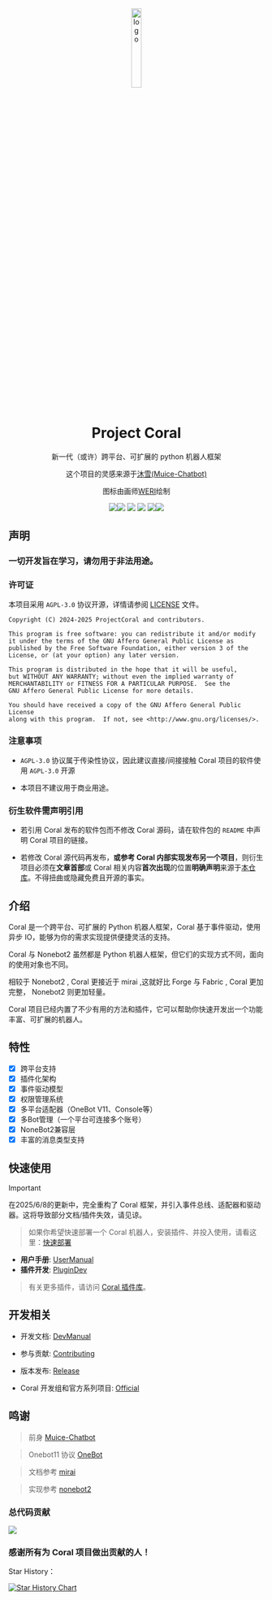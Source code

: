 <div align="center">
    <div>
        <img src="./docs/coral.png" alt="logo" style="width: 20%; height: auto;">
    </div>
<h1>Project Coral</h1>

新一代（或许）跨平台、可扩展的 python 机器人框架

这个项目的灵感来源于<a href = "https://github.com/Moemu/Muice-Chatbot">沐雪(Muice-Chatbot)</a>

图标由画师<a href = "https://www.pixiv.net/users/20728711">WERI</a>绘制

![](https://shields.io/github/stars/ProjectCoral/Coral.svg)![](https://img.shields.io/github/forks/ProjectCoral/Coral.svg) ![](https://img.shields.io/github/tag/ProjectCoral/Coral.svg) ![](https://img.shields.io/github/release/ProjectCoral/Coral.svg) ![](https://img.shields.io/github/issues/ProjectCoral/Coral.svg)![](https://img.shields.io/badge/Python-3.10-blue)

</div>


## 声明

### 一切开发旨在学习，请勿用于非法用途。

### 许可证

本项目采用 `AGPL-3.0` 协议开源，详情请参阅 [LICENSE](https://github.com/ProjectCoral/Coral/blob/main/LICENSE) 文件。

    Copyright (C) 2024-2025 ProjectCoral and contributors.

    This program is free software: you can redistribute it and/or modify
    it under the terms of the GNU Affero General Public License as
    published by the Free Software Foundation, either version 3 of the
    License, or (at your option) any later version.

    This program is distributed in the hope that it will be useful,
    but WITHOUT ANY WARRANTY; without even the implied warranty of
    MERCHANTABILITY or FITNESS FOR A PARTICULAR PURPOSE.  See the
    GNU Affero General Public License for more details.

    You should have received a copy of the GNU Affero General Public License
    along with this program.  If not, see <http://www.gnu.org/licenses/>.

### 注意事项

- `AGPL-3.0` 协议属于传染性协议，因此建议直接/间接接触 Coral 项目的软件使用 `AGPL-3.0` 开源

- 本项目不建议用于商业用途。

### 衍生软件需声明引用

- 若引用 Coral 发布的软件包而不修改 Coral 源码，请在软件包的 `README` 中声明 Coral 项目的链接。

- 若修改 Coral 源代码再发布，**或参考 Coral 内部实现发布另一个项目**，则衍生项目必须在**文章首部**或 Coral 相关内容**首次出现**的位置**明确声明**来源于[本仓库](https://github.com/ProjectCoral/Coral)。不得扭曲或隐藏免费且开源的事实。

## 介绍

Coral 是一个跨平台、可扩展的 Python 机器人框架，Coral 基于事件驱动，使用异步 IO，能够为你的需求实现提供便捷灵活的支持。

Coral 与 Nonebot2 虽然都是 Python 机器人框架，但它们的实现方式不同，面向的使用对象也不同。

相较于 Nonebot2 , Coral 更接近于 mirai ,这就好比 Forge 与 Fabric , Coral 更加完整， Nonebot2 则更加轻量。

Coral 项目已经内置了不少有用的方法和插件，它可以帮助你快速开发出一个功能丰富、可扩展的机器人。

## 特性

- [x] 跨平台支持
- [x] 插件化架构
- [x] 事件驱动模型
- [x] 权限管理系统
- [x] 多平台适配器（OneBot V11、Console等）
- [x] 多Bot管理（一个平台可连接多个账号）
- [x] NoneBot2兼容层
- [x] 丰富的消息类型支持

## 快速使用

> [!important]
> 在2025/6/8的更新中，完全重构了 Coral 框架，并引入事件总线、适配器和驱动器。这将导致部分文档/插件失效，请见谅。

> 如果你希望快速部署一个 Coral 机器人，安装插件、并投入使用，请看这里：[快速部署](docs/QuickStart.md)

- **用户手册**: [UserManual](docs/UserManual.md)
- **插件开发**: [PluginDev](docs/PluginDev.md)

> 有关更多插件，请访问 [Coral 插件库](https://github.com/ProjectCoral/Coral_Plugins)。

## 开发相关

- 开发文档: [DevManual](docs/DevManual.md)
- 参与贡献: [Contributing](docs/CONTRIBUTING.md)
- 版本发布: [Release](https://github.com/ProjectCoral/Coral/releases)

- Coral 开发组和官方系列项目: [Official](https://github.com/ProjectCoral)

## 鸣谢

> 前身 [Muice-Chatbot](https://github.com/Moemu/Muice-Chatbot)

> Onebot11 协议 [OneBot](https://github.com/howmanybots/onebot)

> 文档参考 [mirai](https://github.com/mamoe/mirai)

> 实现参考 [nonebot2](https://github.com/nonebot/nonebot2)

### 总代码贡献

<a href="https://github.com/ProjectCoral/Coral/contributors">
    <img src="https://contrib.rocks/image?repo=ProjectCoral/Coral" />
</a>

### 感谢所有为 Coral 项目做出贡献的人！

Star History：

[![Star History Chart](https://api.star-history.com/svg?repos=ProjectCoral/Coral&type=Date)](https://star-history.com/#ProjectCoral/Coral&Date)
